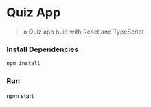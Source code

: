 # Quiz App
>a Quiz app built with React and TypeScript


### Install Dependencies

```
npm install
```

### Run
 npm start